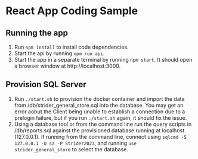 # React App Coding Sample

## Running the app
1. Run `npm install` to install code dependencies.
2. Start the api by running `npm run api`.
3. Start the app in a separate terminal by running `npm start`. It should open a browser window at http://localhost:3000.

## Provision SQL Server
1. Run `./start.sh` to provision the docker container and import the data from /db/strider_general_store.sql into the database. You may get an error aobut the Client being unable to establish a connection due to a prelogin failure, but if you run `./start.sh` again, it should fix the issue.
2. Using a database tool or from the command line run the query scripts in /db/reports.sql against the provisioned database running at localhost (127.0.0.1). If running from the command line, connect using `sqlcmd -S 127.0.0.1 -U sa -P Strider2023`, and running `use strider_general_store` to select the database.
